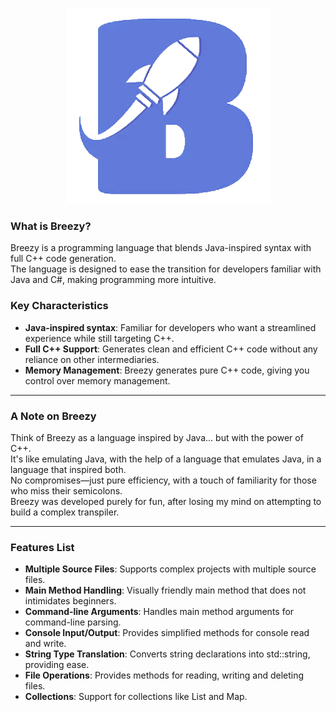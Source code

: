 <p align="center"> <img src="https://github.com/PantelisAndrianakis/Breezy/blob/main/logo.png"/></p>

### What is Breezy?

Breezy is a programming language that blends Java-inspired syntax with full C++ code generation.<br>
The language is designed to ease the transition for developers familiar with Java and C#, making programming more intuitive.

### Key Characteristics
- **Java-inspired syntax**: Familiar for developers who want a streamlined experience while still targeting C++.
- **Full C++ Support**: Generates clean and efficient C++ code without any reliance on other intermediaries.
- **Memory Management**: Breezy generates pure C++ code, giving you control over memory management.

---

### A Note on Breezy

Think of Breezy as a language inspired by Java... but with the power of C++.<br>
It's like emulating Java, with the help of a language that emulates Java, in a language that inspired both.<br>
No compromises—just pure efficiency, with a touch of familiarity for those who miss their semicolons.<br>
Breezy was developed purely for fun, after losing my mind on attempting to build a complex transpiler.

---

### Features List
- **Multiple Source Files**: Supports complex projects with multiple source files.
- **Main Method Handling**: Visually friendly main method that does not intimidates beginners.
- **Command-line Arguments**: Handles main method arguments for command-line parsing.
- **Console Input/Output**: Provides simplified methods for console read and write.
- **String Type Translation**: Converts string declarations into std::string, providing ease.
- **File Operations**: Provides methods for reading, writing and deleting files.
- **Collections**: Support for collections like List and Map.
